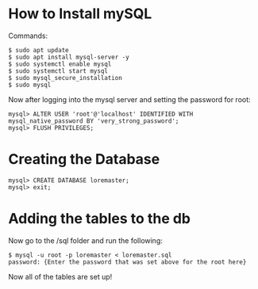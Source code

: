 # How to Install mySQL

Commands: 
```
$ sudo apt update
$ sudo apt install mysql-server -y
$ sudo systemctl enable mysql
$ sudo systemctl start mysql
$ sudo mysql_secure_installation
$ sudo mysql
```
Now after logging into the mysql server and setting the password for root:
```
mysql> ALTER USER 'root'@'localhost' IDENTIFIED WITH mysql_native_password BY 'very_strong_password';
mysql> FLUSH PRIVILEGES;
```

# Creating the Database
```
mysql> CREATE DATABASE loremaster;
mysql> exit;
```

# Adding the tables to the db

Now go to the /sql folder and run the following:
```
$ mysql -u root -p loremaster < loremaster.sql
password: {Enter the password that was set above for the root here}
```

Now all of the tables are set up!

 
